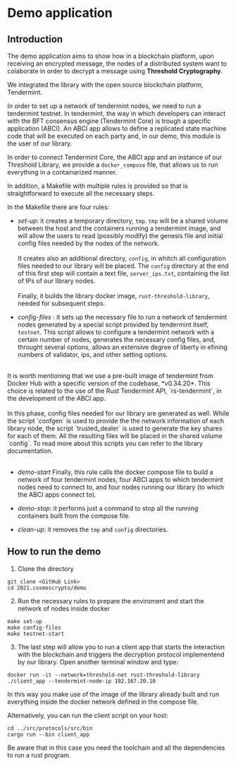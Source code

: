 # Demo application 

## Introduction 

The demo application aims to show how in a blockchain platform, upon receiving an encrypted message, the nodes of a distributed system want to 
colaborate in order to decrypt a message using **Threshold Cryptography**. 

We integrated the library with the open source blockchain platform, Tendermint. 

In order to set up a network of tendermint nodes, we need to run a tendermint testnet. 
In tendermint, the way in which developers can interact with the BFT consensus engine (Tendermint Core) is trough a specific application (ABCI). 
An ABCI app allows to define a replicated state machine code that will be executed on each party and, in our demo, this module is the user of our library. 

In order to connect Tendermint Core, the ABCI app and an instance of our Threshold Library, we provide a `docker_compose` file, that allows us to run everything in a containarized manner. 

In addition, a Makefile with multiple rules is provided so that is straightforward to execute all the necessary steps. 

In the Makefile there are four rules: 

- *set-up*: it creates a temporary directory, `tmp`. `tmp` will be a shared volume between the host and the containers running a tendermint image, and will allow the users to read (possibly modify) the genesis file and initial config files needed by the nodes of the network.  <br>
<br>It creates also an additional directory, `config`, in whitch all configuration files needed to our library will be placed. The `config` directory at the end of this first step will contain a text file, `server_ips.txt`, containing the list of IPs of our library nodes.  <br>
<br> Finally, it builds the library docker image, `rust-threshold-library`, needed for subsequent steps. 

- *config-files* : it sets up the necessary file to run a network of tendermint nodes generated by a special script provided by tendermint itself, `testnet`. This script allows to configure a tendermint network with a certain number of nodes, generates the necessary config files, and, throught several options, allows an extensive degree of liberty in efining numbers of validator, ips, and other setting options. <br>
<br>
It is worth mentioning that we use a pre-built image of tendermint from Docker Hub with a specific version of the codebase, *v0.34.20*. This choice is related to the use of the Rust Tendermint API, `rs-tendermint`, in the development of the ABCI app.  <br>
<br>
In this phase, config files needed for our library are generated as well. While the script `confgen` is used to provide the the network information of each library node, the script `trusted_dealer` is used to generate the key shares for each of them. All the resulting files will be placed in the shared volume `config`.  To read more about this scripts you can refer to the library documentation. <br>
<br>


- *demo-start* Finally, this rule calls the docker compose file to build a network of four tendermint nodes, four ABCI apps to which tendermint nodes need to connect to, and four nodes running our library (to which the ABCI apps connect to).   

- *demo-stop*: it performs just a command to stop all the running containers built from the compose file. 

- *clean-up*: it removes the `tmp` and `config` directories. 

## How to run the demo 

1) Clone the directory <br> 
```
git clone <GitHub Link>
cd 2021.cosmoscrypto/demo
```
2) Run the necessary rules to prepare the enviroment and start the network of nodes inside docker <br>
```
make set-up
make config-files
make testnet-start
```
3) The last step will allow you to run a client app that starts the interaction with the blockchain and triggers the decryption protocol implementend by our library. Open another terminal window and type: <br>
```
docker run -it --network=threshold-net rust-threshold-library ./client_app --tendermint-node-ip 192.167.20.10
```
In this way you make use of the image of the library already built and run everything inside the docker network defined in the compose file. 

Alternatively, you can run the client script on your host: 
```
cd ../src/protocols/src/bin
cargo run --bin client_app
```

Be aware that in this case you need the toolchain and all the dependencies to run a rust program.  



